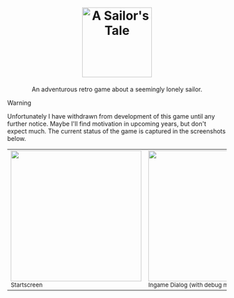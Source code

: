 <h1 align="center">
  <picture>
    <source media="(prefers-color-scheme: dark)" srcset="https://github.com/user-attachments/assets/27d7f6b0-67ec-4054-b2a4-bc638f9177f2">
    <img alt="A Sailor's Tale" src="https://github.com/user-attachments/assets/929122d2-653e-42a1-9dd6-9d84b68c4cbc" height="160px">
  </picture>
</h1>

<p align="center">An adventurous retro game about a seemingly lonely sailor.</p>

> [!WARNING]
> Unfortunately I have withdrawn from development of this game until any further notice.
> Maybe I'll find motivation in upcoming years, but don't expect much.
> The current status of the game is captured in the screenshots below.



<table border="0">
 <tr>
    <td>
      <img src="https://github.com/user-attachments/assets/ce0e5ac5-12ec-4bed-8071-02c30d59844a" width="300px" />
      <br/>
      <sub>Startscreen</sub>
    </td>
    <td>
      <img src="https://github.com/user-attachments/assets/c62abc3f-52d4-4d09-aec2-3b84a08f6774" width="300px" />
      <br/>
      <sub>Ingame Dialog (with debug menu)</sub>
    </td>
   <td>
      <img src="https://github.com/user-attachments/assets/982940d2-5c32-47c0-a272-7581091264d6" width="300px" />
      <br/>
      <sub>Inventory Mockup</sub>
    </td>
 </tr>
</table>

